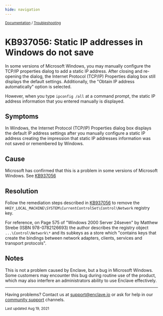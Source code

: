 ```yaml
---
hide: navigation
---
```


<small>[Documentation](/) / [Troubleshooting](/troubleshooting)</small>

# KB937056: Static IP addresses in Windows do not save

In some versions of Microsoft Windows, you may manually configure the TCP/IP properties dialog to add a static IP address. After closing and re-opening the dialog, the Internet Protocol (TCP/IP) Properties dialog box still displays the default settings. Additionally, the "Obtain IP address automatically" option is selected.

However, when you type `ipconfig /all` at a command prompt, the static IP address information that you entered manually is displayed.

## Symptoms

In Windows, the Internet Protocol (TCP/IP) Properties dialog box displays the default IP address settings after you manually configure a static IP address creating the impression that static IP addresses information was not saved or remembered by Windows.

## Cause

Microsoft has confirmed that this is a problem in some versions of Microsoft Windows. See [KB937056](http://support.microsoft.com/kb/937056)

## Resolution

Follow the remediation steps described in [KB937056](http://support.microsoft.com/kb/937056) to remove the `HKEY_LOCAL_MACHINE\SYSTEM\CurrentControlSet\Control\Network` registry key.

For reference, on Page 575 of "Windows 2000 Server 24seven" by Matthew Strebe (ISBN 978-0782126693) the author describes the registry object `...\Control\Network\*` and its subkeys as a store which "contains keys that create the bindings between network adapters, clients, services and transport protocols".

## Notes

This is not a problem caused by Enclave, but a bug in Microsoft Windows. Some customers may encounter this bug during routine use of the product, which may also interfere an administrators ability to use Enclave effectively.

---

Having problems? Contact us at [support@enclave.io](mailto:support@enclave.io) or ask for help in our [community support](/community-support/) channels.

<small>Last updated Aug 19, 2021</small>